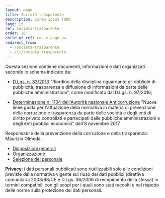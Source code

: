 ```yaml
---
layout: page
title: Società trasparente
description: Lorem Ipsum TODO
lang: it
ref: societa-trasparente
order: 26
child_of_ref: cos-e-pago-pa
redirect_from:
  - /societa-trasparente
  - /it/societa-trasparente
---
```


<!-- TODO VERIFICARE QUESTO TESTO -->

Questa sezione contiene documenti, informazioni e dati organizzati secondo lo schema indicato da:

- [D.Lgs. n. 33/2013](http://www.gazzettaufficiale.it/eli/id/2013/04/05/13G00076/sg) "Riordino della disciplina riguardante gli obblighi di pubblicità, trasparenza e diffusione di informazioni da parte delle pubbliche amministrazioni", come modificato dal D.Lgs. n. 97/2016;

- [Determinazione n. 1134 dell'Autorità nazionale Anticorruzione](http://www.anticorruzione.it/portal/public/classic/AttivitaAutorita/AttiDellAutorita/_Atto?ca=7019) "Nuove linee guida per l'attuazione della normativa in materia di prevenzione della corruzione e trasparenza da parte delle società e degli enti di diritto privato controllati e partecipati dalle pubbliche amministrazioni e degli enti pubblici economici" dell'8 novembre 2017
 
Responsabile della prevenzione della corruzione e della trasparenza: Maurizio Olmeda.

- [Disposizioni generali](disposizioni-generali)
- [Organizzazione](organizzazione)
- [Selezione del personale](selezione-del-personale)
 
**Privacy**: i dati personali pubblicati sono riutilizzabili solo alle condizioni previste dalla normativa vigente sul riuso dei dati pubblici (direttiva comunitaria 2003/98/CE e D.Lgs. 36/2006 di recepimento della stessa) in termini compatibili con gli scopi per i quali sono stati raccolti e nel rispetto delle norme sulla protezione dei dati personali.
